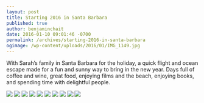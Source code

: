 ```yaml
---
layout: post
title: Starting 2016 in Santa Barbara
published: true
author: benjaminchait
date: 2016-01-10 09:01:46 -0700
permalink: /archives/starting-2016-in-santa-barbara
ogimage: /wp-content/uploads/2016/01/IMG_1149.jpg
---
```

With Sarah’s family in Santa Barbara for the holiday, a quick flight and ocean escape made for a fun and sunny way to bring in the new year. Days full of coffee and wine, great food, enjoying films and the beach, enjoying books, and spending time with delightful people.

![][1]
![][2]
![][3]
![][4]
![][5]
![][6]
![][7]
![][8]
![][9]
![][10]

 [1]: /wp-content/uploads/2016/01/IMG_1147.jpg
 [2]: /wp-content/uploads/2016/01/IMG_1148.jpg
 [3]: /wp-content/uploads/2016/01/IMG_1149.jpg
 [4]: /wp-content/uploads/2016/01/IMG_1150.jpg
 [5]: /wp-content/uploads/2016/01/IMG_1151.jpg
 [6]: /wp-content/uploads/2016/01/IMG_0923.jpg
 [7]: /wp-content/uploads/2016/01/IMG_1012.jpg
 [8]: /wp-content/uploads/2016/01/IMG_1020.jpg
 [9]: /wp-content/uploads/2016/01/IMG_1152.jpg
 [10]: /wp-content/uploads/2016/01/IMG_1045.jpg